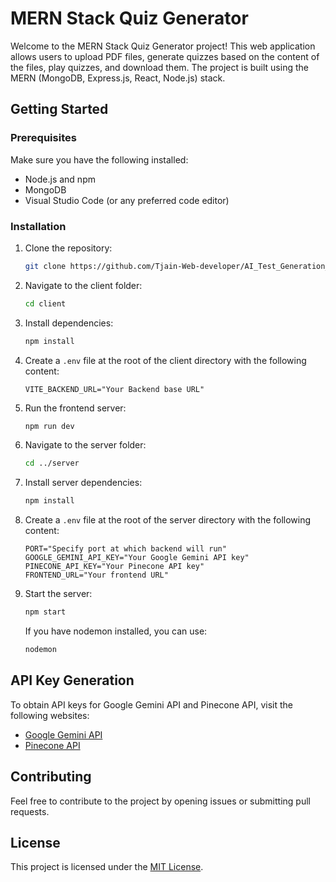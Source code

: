 # MERN Stack Quiz Generator

Welcome to the MERN Stack Quiz Generator project! This web application allows users to upload PDF files, generate quizzes based on the content of the files, play quizzes, and download them. The project is built using the MERN (MongoDB, Express.js, React, Node.js) stack.

## Getting Started

### Prerequisites

Make sure you have the following installed:

- Node.js and npm
- MongoDB
- Visual Studio Code (or any preferred code editor)

### Installation

1. Clone the repository:

    ```bash
    git clone https://github.com/Tjain-Web-developer/AI_Test_Generation_Bot.git
    ```

2. Navigate to the client folder:

    ```bash
    cd client
    ```

3. Install dependencies:

    ```bash
    npm install
    ```

4. Create a `.env` file at the root of the client directory with the following content:

    ```
    VITE_BACKEND_URL="Your Backend base URL"
    ```

5. Run the frontend server:

    ```bash
    npm run dev
    ```

6. Navigate to the server folder:

    ```bash
    cd ../server
    ```

7. Install server dependencies:

    ```bash
    npm install
    ```

8. Create a `.env` file at the root of the server directory with the following content:

    ```
    PORT="Specify port at which backend will run"
    GOOGLE_GEMINI_API_KEY="Your Google Gemini API key"
    PINECONE_API_KEY="Your Pinecone API key"
    FRONTEND_URL="Your frontend URL"
    ```

9. Start the server:

    ```bash
    npm start
    ```

   If you have nodemon installed, you can use:

    ```bash
    nodemon
    ```

## API Key Generation

To obtain API keys for Google Gemini API and Pinecone API, visit the following websites:

- [Google Gemini API]([https://example.com/google-gemini-api-key](https://makersuite.google.com/app/apikey))
- [Pinecone API]([https://example.com/pinecone-api-key](https://docs.pinecone.io/docs/quickstart#2-get-your-api-key))

## Contributing

Feel free to contribute to the project by opening issues or submitting pull requests.

## License

This project is licensed under the [MIT License](LICENSE).
